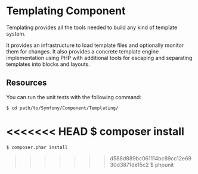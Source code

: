 Templating Component
====================

Templating provides all the tools needed to build any kind of template system.

It provides an infrastructure to load template files and optionally monitor
them for changes. It also provides a concrete template engine implementation
using PHP with additional tools for escaping and separating templates into
blocks and layouts.

Resources
---------

You can run the unit tests with the following command:

    $ cd path/to/Symfony/Component/Templating/
<<<<<<< HEAD
    $ composer install
=======
    $ composer.phar install
>>>>>>> d588d889bc061114bc89cc12e6930d3871de15c2
    $ phpunit
